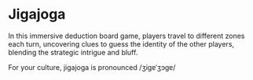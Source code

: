 # Jigajoga

In this immersive deduction board game, players travel to different zones each turn, uncovering clues to guess the identity of the other players, blending the strategic intrigue and bluff.

For your culture, jigajoga is pronounced /ʒiɡɐˈʒɔɡɐ/
